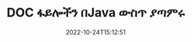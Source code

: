 ---
############################# Static ############################
layout: "auto-gen-merger"
date: 2022-10-24T15:12:51
draft: false
otherformats: docm docx dot dotm dotx epub html mht mhtml odp ods odt one otp ott pdf

############################# Head ############################
head_title: "DOC ፋይሎችን በJava እና J2SE ሰነዶች ውህደት ኤፒአይ ያጣምሩ"
head_description: "የሰነዶች ውህደት ኤፒአይን በመጠቀም ብዙ የDOC ፋይሎችን በጃቫ ያዋህዱ ከሁሉም ውሂብ፣ ቅጥ እና ቅርጸት እንደ ምንጭ ሰነዶች።"

############################# Header ############################
title: "DOC ፋይሎችን በJava ውስጥ ያጣምሩ"
description: "DOCን ከጥቂት የJava ኮድ መስመሮች ጋር ያጣምሩ።"
bg_image: "https://cms.admin.containerize.com/templates/aspose/App_Themes/V3/images/bg/header1.png"
bg_overlay: false
button:
    enable: true
    icon: "fas fa-arrow-down"
    label: "ነጻ ሙከራ ያውርዱ"
    link: "https://downloads.groupdocs.com/merger/java"

############################# SubMenu ############################
submenu:
    enable: true

    left:
        img_alt: "GroupDocs.Merger for Java"
        image: "https://cms.admin.containerize.com/templates/groupdocs/images/product-logos/90x90-noborder/groupdocs-merger-java.png"
        product: "GroupDocs.Merger"
        platform: "Java"

    middle:
        button:

            # button loop
            - link: "https://apireference.groupdocs.com/merger/java"
              text: "የኤፒአይ ማጣቀሻ"

            # button loop
            - link: "https://github.com/groupdocs-merger"
              text: "የኮድ ምሳሌዎች"

            # button loop
            - link: "https://products.groupdocs.app/merger/family"
              text: "የቀጥታ ማሳያዎች"

            # button loop
            - link: "https://purchase.groupdocs.com/pricing/merger/java"
              text: "የዋጋ አሰጣጥ"

    right:
        link_download: "https://downloads.groupdocs.com/merger"
        link_learn: "https://docs.groupdocs.com/merger/java"
        link_buy: "https://purchase.groupdocs.com"

############################# About ############################
about:
    enable: true
    title: "ስለ GroupDocs.Merger for Java ኤፒአይ"
    content: |
        [GroupDocs.Merger for Java](/am/merger/java/) በርካታ ፒዲኤፍ፣ ማይክሮሶፍት ኦፊስ (Word፣ Excel፣ PowerPoint፣ OneNote)፣ OpenDocument፣ HTML፣ ምስሎች እና ለማጣመር ምቹ መፍትሄ ይሰጣል። ብዙ ሌሎች ሰነዶች በJava መተግበሪያዎች ውስጥ ወደ አንድ ፋይል። GroupDocs.Merger DOC ሰነዶችን ለማጣመር ስለተፈቀደልዎት ብዙ ጥረትን ይቆጥብልዎታል - ምንም የሶስተኛ ወገን ሶፍትዌር፣ ዴስክቶፕ መተግበሪያዎች ወይም ተሰኪዎች መጫን አያስፈልግም። አሁን ጊዜዎን ማባከን እና ፋይሎችን በእጅ ማዋሃድ አስፈላጊ አይደለም! የቡድን ሰነዶች ተልእኮ ምርጡን ጥራት ያለው ማቅረብ እና የሰነድ ማቀነባበሪያ የስራ ሂደቶችን ቀላል ማድረግ ነው።
        
        GroupDocs.Merger API የፋይል ማጣመር ባህሪያትን ለሚፈልጉ የድርጅት መፍትሄዎች ትክክለኛ ምርጫ ነው። እነዚህ ኤፒአይዎች በሁሉም ዋና ስርዓተ ክወናዎች እና መድረኮች J2SE 7.0 (1.7), J2SE 8.0 (1.8), Java 10ን ጨምሮ በደንብ ይደገፋሉ።

############################# Steps ############################
steps:
    enable: true
    title_left: "በJava ውስጥ ብዙ DOC ፋይሎችን ያጣምሩ"
    content_left: |
        [GroupDocs.Merger for Java](/am/merger/java/) ለጃቫ ገንቢዎች ጥቂት ቀላል ደረጃዎችን በመተግበር ብዙ DOC ፋይሎችን ማጣመር ቀላል ያደርገዋል።
        
        * የ **Merger** ምሳሌ ይፍጠሩ እና የምንጭ ሰነድ መንገድን እንደ ግንበኛ መለኪያ ያስተላልፉ።
        * ወደ **Merger** ክፍል ይደውሉ እና የሁለተኛውን የምንጭ ሰነድ መንገድ ይለፉ።
        * የተዋሃደውን ሰነድ ለማስቀመጥ ወደ **Merger** ክፍል ይደውሉ።

    title_right: "የስርዓት መስፈርቶች"
    content_right: |
        GroupDocs.Merger for Java ኤፒአይዎች በሁሉም ዋና መድረኮች እና ስርዓተ ክወናዎች ላይ ይደገፋሉ። ከዚህ በታች ያለውን ኮድ ከመተግበሩ በፊት፣ እባክዎ በስርዓትዎ ላይ የሚከተሉት ቅድመ ሁኔታዎች እንዳሉዎት ያረጋግጡ።

        * ስርዓተ ክወናዎች-ማይክሮሶፍት ዊንዶውስ ፣ ሊኑክስ ፣ ማክኦኤስ
        * የልማት አካባቢ፡ NetBeans, IntelliJ IDEA, Eclipse
        * ማዕቀፎች: J2SE 7.0 (1.7), J2SE 8.0 (1.8), Java 10
        * የቅርብ ጊዜውን የGroupDocs.Merger for Java ስሪት ከ[Maven](https://repository.groupdocs.com/webapp/#/artifacts/browse/tree/General/repo/com/groupdocs/groupdocs-merger) ያውርዱ
         
    code: |
     {{% merger/additional-styles %}}
     {{< merger/code-merger title="የJava ምሳሌ ኮድን በመጠቀም DOC ፋይሎችን እንዴት ማጣመር እንደሚቻል">}}

        ```java    
        // GroupDocs.Merger ለጃቫ ኤፒአይን በመጠቀም DOC ፋይሎችን ያጣምሩ
        // የፈጣን ውህደት ከግቤት DOC ሰነድ ጋር
        Merger merger = new Merger("input_1.doc");

        // የመቀላቀል ዘዴን ይደውሉ የውህደት ክፍል ምሳሌ እና የሁለተኛ ምንጭ ሰነድ መንገድን ይለፉ
        merger.join("input_2.doc");
    
        // የተዋሃደ ሰነድ ለማስቀመጥ የመዋህድ ክፍል ምሳሌ ቁጠባ ዘዴን ይደውሉ
        merger.save("merged-file.doc"); 
        ```
     {{< /merger/code-merger >}}

############################# Demos ############################
demos:
    enable: true
    title: "የቀጥታ ማሳያዎች - ሰነዶችን ለማጣመር የመስመር ላይ መተግበሪያ"
    content: |
       የ[GroupDocs.Merger Live Demos](https://products.groupdocs.app/merger/family) ድር ጣቢያን በመጎብኘት አሁን ከአንድ በላይ DOC ፋይሎችን ያጣምሩ።
       የቀጥታ ማሳያው የሚከተሉት ጥቅሞች አሉት።
        
############################# About Formats ############################
about_formats:
    enable: true

############################# More Formats ############################
more_formats:
    enable: true
    title: "ሌሎች የሰነድ ቅርጸቶችን በማዋሃድ ላይ"
    content: |
        Java ሰነዶች ለፋይል ቅርጸቶች እና ምስሎች ኤፒአይ ይዋሃዳሉ። ከታች እንደተገለጸው አንዳንድ ታዋቂ የሰነድ ቅርጸቶችን በአንድ ላይ ያጣምሩ።

############################# Back to top ###############################
back_to_top:
    enable: true
---